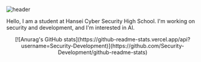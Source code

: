 
![header](https://capsule-render.vercel.app/api?type=waving&color=gradient&animation=fadeIn&fontAlignY=38&height=300&section=header&text=Hello%20I`m%20Security-Development&fontSize=40)

Hello, I am a student at Hansei Cyber ​​Security High School.
I'm working on security and development, and I'm interested in AI.

<div align="center">
[![Anurag's GitHub stats](https://github-readme-stats.vercel.app/api?username=Security-Development)](https://github.com/Security-Development/github-readme-stats)
<div>
